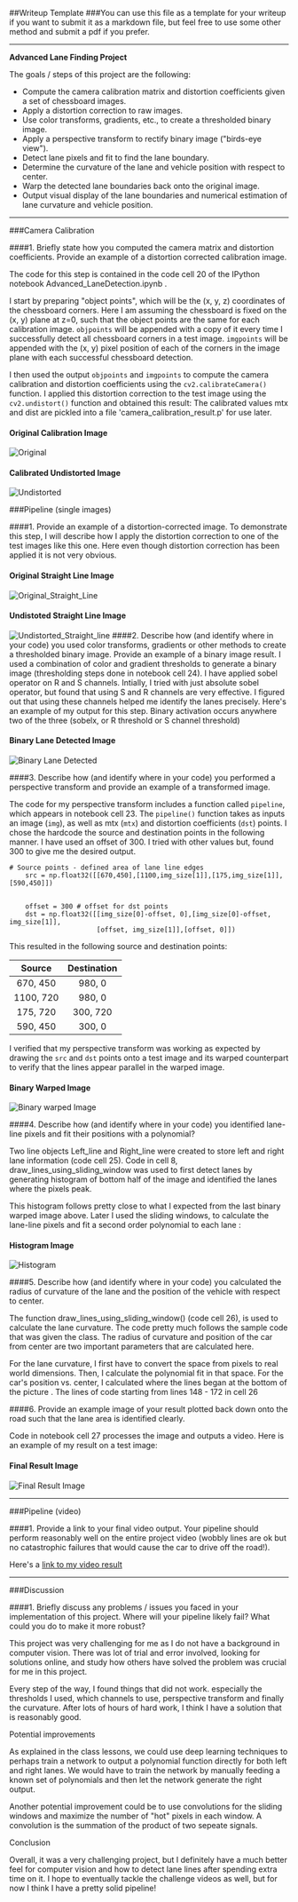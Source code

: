 ##Writeup Template
###You can use this file as a template for your writeup if you want to submit it as a markdown file, but feel free to use some other method and submit a pdf if you prefer.

---

**Advanced Lane Finding Project**

The goals / steps of this project are the following:

* Compute the camera calibration matrix and distortion coefficients given a set of chessboard images.
* Apply a distortion correction to raw images.
* Use color transforms, gradients, etc., to create a thresholded binary image.
* Apply a perspective transform to rectify binary image ("birds-eye view").
* Detect lane pixels and fit to find the lane boundary.
* Determine the curvature of the lane and vehicle position with respect to center.
* Warp the detected lane boundaries back onto the original image.
* Output visual display of the lane boundaries and numerical estimation of lane curvature and vehicle position.

[//]: # (Image References)

[image1]: ./camera_calibration_original_Image.png "Original"
[image2]: ./camera_calibration_undistorted_Image.png "undistorted"
[image3]: ./Original_Image.png "Original Straight Line Image"
[image4]: ./Undistorted_Image.png "Undistorted_Image"
[image5]: ./combined_binary.png "Binary lane detected image"
[image6]: ./output_binary_warped_Image.png "binary warped image"
[image7]: ./histogram.png "Histogram image"
[image8]: ./final_result.PNG "Final Result image"
[video1]: ./video_output.mp4 "Video"

---

###Camera Calibration

####1. Briefly state how you computed the camera matrix and distortion coefficients. Provide an example of a distortion corrected calibration image.

The code for this step is contained in the code cell 20 of the IPython notebook Advanced_LaneDetection.ipynb .  

I start by preparing "object points", which will be the (x, y, z) coordinates of the chessboard corners. Here I am assuming the chessboard is fixed on the (x, y) plane at z=0, such that the object points are the same for each calibration image.  `objpoints` will be appended with a copy of it every time I successfully detect all chessboard corners in a test image.  `imgpoints` will be appended with the (x, y) pixel position of each of the corners in the image plane with each successful chessboard detection.  

I then used the output `objpoints` and `imgpoints` to compute the camera calibration and distortion coefficients using the `cv2.calibrateCamera()` function.  I applied this distortion correction to the test image using the `cv2.undistort()` function and obtained this result: 
The calibrated values mtx and dist are pickled into a file 'camera_calibration_result.p' for use later.
#### Original Calibration Image
![Original][image1] 
#### Calibrated Undistorted Image
![Undistorted][image2]

###Pipeline (single images)

####1. Provide an example of a distortion-corrected image.
To demonstrate this step, I will describe how I apply the distortion correction to one of the test images like this one. Here even though distortion correction has been applied it is not very obvious. 
#### Original Straight Line Image
![Original_Straight_Line][image3] 
#### Undistoted Straight Line Image
![Undistorted_Straight_line][image4]
####2. Describe how (and identify where in your code) you used color transforms, gradients or other methods to create a thresholded binary image.  Provide an example of a binary image result.
I used a combination of color and gradient thresholds to generate a binary image (thresholding steps done in notebook cell 24). I have applied sobel operator on R and S channels. Intially, I tried with just absolute sobel operator, but found that using S and R channels are very effective. I figured out that using these channels helped me identify the lanes precisely.  Here's an example of my output for this step. Binary activation occurs anywhere two of the three (sobelx, or R threshold or S channel threshold)
#### Binary Lane Detected Image
![Binary Lane Detected][image5]

####3. Describe how (and identify where in your code) you performed a perspective transform and provide an example of a transformed image.

The code for my perspective transform includes a function called `pipeline`, which appears in notebook cell 23.  The `pipeline()` function takes as inputs an image (`img`), as well as mtx (`mtx`) and distortion coefficients (`dst`) points.  I chose the hardcode the source and destination points in the following manner. I have used an offset of 300. I tried with other values but, found 300 to give me the desired output.

```
# Source points - defined area of lane line edges
    src = np.float32([[670,450],[1100,img_size[1]],[175,img_size[1]],[590,450]])

    
    offset = 300 # offset for dst points
    dst = np.float32([[img_size[0]-offset, 0],[img_size[0]-offset, img_size[1]],
                      [offset, img_size[1]],[offset, 0]])

```
This resulted in the following source and destination points:

| Source        | Destination   | 
|:-------------:|:-------------:| 
| 670, 450      | 980, 0        | 
| 1100, 720      | 980, 0      |
| 175, 720     | 300, 720      |
| 590, 450      | 300, 0        |

I verified that my perspective transform was working as expected by drawing the `src` and `dst` points onto a test image and its warped counterpart to verify that the lines appear parallel in the warped image.
#### Binary Warped Image
![Binary warped Image][image6]

####4. Describe how (and identify where in your code) you identified lane-line pixels and fit their positions with a polynomial?

Two line objects Left_line and Right_line were created to store left and right lane information (code cell 25). Code in cell 8, draw_lines_using_sliding_window was used to first detect lanes by generating histogram of bottom half of the image and identified the lanes where the pixels peak.

This histogram follows pretty close to what I expected from the last binary warped image above. Later I used the sliding windows, to calculate the lane-line pixels and fit a second order polynomial to each lane :
#### Histogram Image
![Histogram][image7]

####5. Describe how (and identify where in your code) you calculated the radius of curvature of the lane and the position of the vehicle with respect to center.

The function draw_lines_using_sliding_window() (code cell 26), is used to calculate the lane curvature. The code pretty much follows the sample code that was given the class. The radius of curvature and position of the car from center are two important parameters that are calculated here.

For the lane curvature, I first have to convert the space from pixels to real world dimensions. Then, I calculate the polynomial fit in that space. 
For the car's position vs. center, I calculated where the lines began at the bottom of the picture . The lines of code starting from lines 148 - 172 in cell 26


####6. Provide an example image of your result plotted back down onto the road such that the lane area is identified clearly.

Code in notebook cell 27 processes the image and outputs a video.  Here is an example of my result on a test image:
#### Final Result Image
![Final Result Image][image8]

---

###Pipeline (video)

####1. Provide a link to your final video output.  Your pipeline should perform reasonably well on the entire project video (wobbly lines are ok but no catastrophic failures that would cause the car to drive off the road!).

Here's a [link to my video result](./video_output.mp4)

---

###Discussion

####1. Briefly discuss any problems / issues you faced in your implementation of this project.  Where will your pipeline likely fail?  What could you do to make it more robust?

This project was very challenging for me as I do not have a background in computer vision. There was lot of trial and error involved, looking for solutions online, and study how others have solved the problem was crucial for me in this project.

Every step of the way, I found things that did not work. especially the thresholds I used, which channels to use, perspective transform and finally the curvature. After lots of hours of hard work, I think I have a solution that is reasonably good.

 
Potential improvements

As explained in the class lessons, we could use deep learning techniques to perhaps train a network to output a polynomial function directly for both left and right lanes. 
We would have to train the network by manually feeding a known set of polynomials and then let the network generate the right output.

Another potential improvement could be to use convolutions for the sliding windows and maximize the number of "hot" pixels in each window. A convolution is the summation of the product of two sepeate signals.

Conclusion

Overall, it was a very challenging project, but I definitely have a much better feel for computer vision and how to detect lane lines after spending extra time on it. I hope to eventually tackle the challenge videos as well, but for now I think I have a pretty solid pipeline!  

